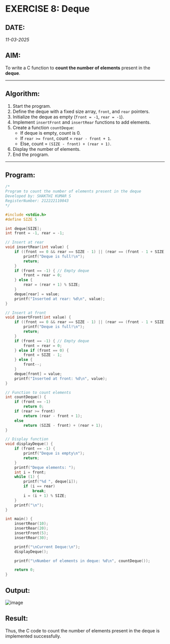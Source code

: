 #  EXERCISE 8: Deque

##  DATE:
*11-03-2025*

##  AIM:
To write a C function to **count the number of elements** present in the **deque**.

---

##  Algorithm:
1. Start the program.
2. Define the deque with a fixed size array, `front`, and `rear` pointers.
3. Initialize the deque as empty (`front = -1`, `rear = -1`).
4. Implement `insertFront` and `insertRear` functions to add elements.
5. Create a function `countDeque`:
   - If deque is empty, count is 0.
   - If `rear >= front`, count = `rear - front + 1`.
   - Else, count = `(SIZE - front) + (rear + 1)`.
6. Display the number of elements.
7. End the program.

---

## Program:
```c
/*
Program to count the number of elements present in the deque
Developed by: SHAKTHI KUMAR S
RegisterNumber: 212222110043
*/

#include <stdio.h>
#define SIZE 5

int deque[SIZE];
int front = -1, rear = -1;

// Insert at rear
void insertRear(int value) {
    if ((front == 0 && rear == SIZE - 1) || (rear == (front - 1 + SIZE) % SIZE)) {
        printf("Deque is full!\n");
        return;
    }
    if (front == -1) { // Empty deque
        front = rear = 0;
    } else {
        rear = (rear + 1) % SIZE;
    }
    deque[rear] = value;
    printf("Inserted at rear: %d\n", value);
}

// Insert at front
void insertFront(int value) {
    if ((front == 0 && rear == SIZE - 1) || (rear == (front - 1 + SIZE) % SIZE)) {
        printf("Deque is full!\n");
        return;
    }
    if (front == -1) { // Empty deque
        front = rear = 0;
    } else if (front == 0) {
        front = SIZE - 1;
    } else {
        front--;
    }
    deque[front] = value;
    printf("Inserted at front: %d\n", value);
}

// Function to count elements
int countDeque() {
    if (front == -1)
        return 0;
    if (rear >= front)
        return (rear - front + 1);
    else
        return (SIZE - front) + (rear + 1);
}

// Display function
void displayDeque() {
    if (front == -1) {
        printf("Deque is empty\n");
        return;
    }
    printf("Deque elements: ");
    int i = front;
    while (1) {
        printf("%d ", deque[i]);
        if (i == rear)
            break;
        i = (i + 1) % SIZE;
    }
    printf("\n");
}

int main() {
    insertRear(10);
    insertRear(20);
    insertFront(5);
    insertRear(30);

    printf("\nCurrent Deque:\n");
    displayDeque();

    printf("\nNumber of elements in deque: %d\n", countDeque());

    return 0;
}
```

## Output:

![image](https://github.com/user-attachments/assets/eb136ec8-fa83-4200-9fd8-ca21918bb87b)

## Result:
Thus, the C code to count the number of elements present in the deque is implemented successfully.
